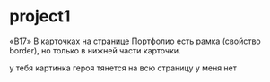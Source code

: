 # project1
«B17» В карточках на странице Портфолио есть рамка (свойство border), но только в нижней части карточки.

у тебя картинка героя тянется на всю страницу у меня нет
